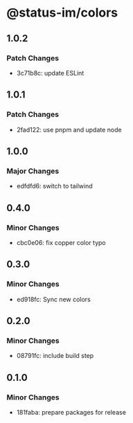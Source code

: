 # @status-im/colors

## 1.0.2

### Patch Changes

- 3c71b8c: update ESLint

## 1.0.1

### Patch Changes

- 2fad122: use pnpm and update node

## 1.0.0

### Major Changes

- edfdfd6: switch to tailwind

## 0.4.0

### Minor Changes

- cbc0e06: fix copper color typo

## 0.3.0

### Minor Changes

- ed918fc: Sync new colors

## 0.2.0

### Minor Changes

- 08791fc: include build step

## 0.1.0

### Minor Changes

- 181faba: prepare packages for release
